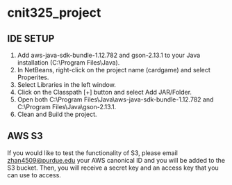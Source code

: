 # cnit325_project

## IDE SETUP
1. Add aws-java-sdk-bundle-1.12.782 and gson-2.13.1 to your Java installation (C:\Program Files\Java).
2. In NetBeans, right-click on the project name (cardgame) and select Properites.
3. Select Libraries in the left window.
4. Click on the Classpath [+] button and select Add JAR/Folder.
5. Open both C:\Program Files\Java\aws-java-sdk-bundle-1.12.782 and C:\Program Files\Java\gson-2.13.1.
6. Clean and Build the project.

## AWS S3 
If you would like to test the functionality of S3, please email zhan4509@purdue.edu 
your AWS canonical ID and you will be added to the S3 bucket. Then, you will receive
a secret key and an access key that you can use to access. 
